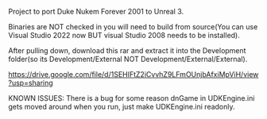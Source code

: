 Project to port Duke Nukem Forever 2001 to Unreal 3.

Binaries are NOT checked in you will need to build from source(You can use Visual Studio 2022 now BUT visual Studio 2008 needs to be installed).

After pulling down, download this rar and extract it into the Development folder(so its Development/External NOT Development/External/External).

https://drive.google.com/file/d/1SEHIFtZ2iCvvhZ9LFmOUnjbAfxiMpViH/view?usp=sharing

KNOWN ISSUES:
There is a bug for some reason dnGame in UDKEngine.ini gets moved around when you run, just make UDKEngine.ini readonly.